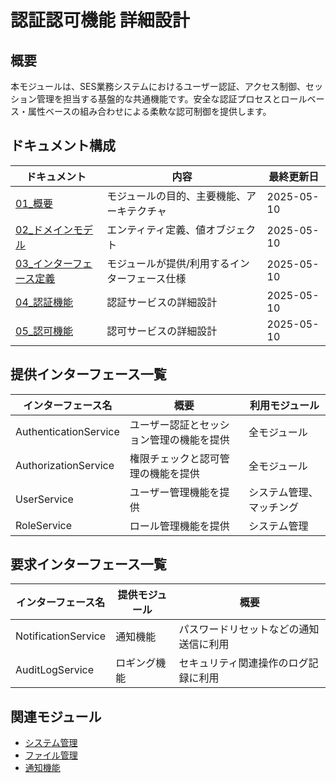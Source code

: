 # 認証認可機能 詳細設計

## 概要
本モジュールは、SES業務システムにおけるユーザー認証、アクセス制御、セッション管理を担当する基盤的な共通機能です。安全な認証プロセスとロールベース・属性ベースの組み合わせによる柔軟な認可制御を提供します。

## ドキュメント構成

| ドキュメント | 内容 | 最終更新日 |
|------------|------|----------|
| [01_概要](./01_概要.md) | モジュールの目的、主要機能、アーキテクチャ | 2025-05-10 |
| [02_ドメインモデル](./02_ドメインモデル.md) | エンティティ定義、値オブジェクト | 2025-05-10 |
| [03_インターフェース定義](./03_インターフェース定義.md) | モジュールが提供/利用するインターフェース仕様 | 2025-05-10 |
| [04_認証機能](./04_認証機能.md) | 認証サービスの詳細設計 | 2025-05-10 |
| [05_認可機能](./05_認可機能.md) | 認可サービスの詳細設計 | 2025-05-10 |

## 提供インターフェース一覧

| インターフェース名 | 概要 | 利用モジュール |
|-----------------|------|--------------|
| AuthenticationService | ユーザー認証とセッション管理の機能を提供 | 全モジュール |
| AuthorizationService | 権限チェックと認可管理の機能を提供 | 全モジュール |
| UserService | ユーザー管理機能を提供 | システム管理、マッチング |
| RoleService | ロール管理機能を提供 | システム管理 |

## 要求インターフェース一覧

| インターフェース名 | 提供モジュール | 概要 |
|-----------------|--------------|------|
| NotificationService | 通知機能 | パスワードリセットなどの通知送信に利用 |
| AuditLogService | ロギング機能 | セキュリティ関連操作のログ記録に利用 |

## 関連モジュール

- [システム管理](../02_システム管理/)
- [ファイル管理](../03_ファイル管理/)
- [通知機能](../04_通知機能/)

